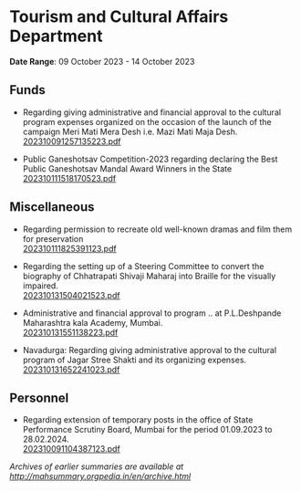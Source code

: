 # Tourism and Cultural Affairs Department

**Date Range**: 09 October 2023 - 14 October 2023


## Funds
- Regarding giving administrative and financial approval to the cultural program expenses organized on the occasion of the launch of the campaign Meri Mati Mera Desh i.e. Mazi Mati Maja Desh.\
  [202310091257135223.pdf](https://gr.maharashtra.gov.in/Site/Upload/Government%20Resolutions/English/202310091257135223.pdf)

- Public Ganeshotsav Competition-2023 regarding declaring the Best Public Ganeshotsav Mandal Award Winners in the State\
  [202310111518170523.pdf](https://gr.maharashtra.gov.in/Site/Upload/Government%20Resolutions/English/202310111518170523.pdf)

## Miscellaneous
- Regarding permission to recreate old well-known dramas and film them for preservation\
  [202310111825391123.pdf](https://gr.maharashtra.gov.in/Site/Upload/Government%20Resolutions/English/202310111825391123.pdf)

- Regarding the setting up of a Steering Committee to convert the biography of Chhatrapati Shivaji Maharaj into Braille for the visually impaired.\
  [202310131504021523.pdf](https://gr.maharashtra.gov.in/Site/Upload/Government%20Resolutions/English/202310131504021523.pdf)

- Administrative and financial approval to program .. at P.L.Deshpande Maharashtra kala Academy, Mumbai.\
  [202310131551138223.pdf](https://gr.maharashtra.gov.in/Site/Upload/Government%20Resolutions/English/202310131551138223.pdf)

- Navadurga: Regarding giving administrative approval to the cultural program of Jagar Stree Shakti and its organizing expenses.\
  [202310131652241023.pdf](https://gr.maharashtra.gov.in/Site/Upload/Government%20Resolutions/English/202310131652241023.pdf)

## Personnel
- Regarding extension of temporary posts in the office of State Performance Scrutiny Board, Mumbai for the period 01.09.2023 to 28.02.2024.\
  [202310091104387123.pdf](https://gr.maharashtra.gov.in/Site/Upload/Government%20Resolutions/English/202310091104387123.pdf)


*Archives of earlier summaries are available at http://mahsummary.orgpedia.in/en/archive.html*